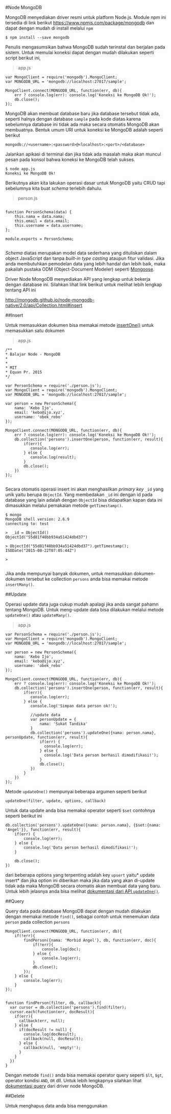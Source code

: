 #Node MongoDB

MongoDB menyediakan driver resmi untuk platform Node.js. Module npm ini tersedia di link berikut https://www.npmjs.com/package/mongodb dan dapat dengan mudah di install melalui `npm`


    $ npm install --save mongodb


Penulis mengasumsikan bahwa MongoDB sudah terinstal dan berjalan pada sistem. Untuk memulai koneksi dapat dengan mudah dilakukan seperti script berikut ini,

> app.js

```
var MongoClient = require('mongodb').MongoClient; 
var MONGODB_URL = 'mongodb://localhost:27017/sample';

MongoClient.connect(MONGODB_URL, function(err, db){
    err ? console.log(err): console.log('Koneksi ke MongoDB Ok!');
    db.close();
});

```


MongoDB akan membuat database baru jika database tersebut tidak ada, seperti halnya dengan database `sample` pada kode diatas karena sebelumnya database ini tidak ada maka secara otomatis MongoDB akan membuatnya. Bentuk umum URI untuk koneksi ke MongoDB adalah seperti berikut


```
mongodb://<username>:<password>@<localhost>:<port>/<database>

```


Jalankan apikasi di terminal dan jika tidak ada masalah maka akan muncul pesan pada konsol bahwa koneksi ke MongoDB telah sukses.


    $ node app.js
    Koneksi ke MongoDB Ok!


Berikutnya akan kita lakukan operasi dasar untuk MongoDB yaitu CRUD tapi sebelumnya kita buat *schema*  terlebih dahulu.

> person.js

```

function PersonSchema(data) {
    this.nama = data.nama;
    this.email = data.email;
    this.username = data.username;          
};

module.exports = PersonSchema;


```

*Schema* diatas merupakan model data sederhana yang dituliskan dalam object JavaScript dan tanpa *built-in type casting* ataupun fitur validasi. Jika anda membutuhkan pemodelan data yang lebih handal dan lebih baik, maka pakailah pustaka ODM (Object-Document Modeler) seperti [Mongoose](http://mongoosejs.com/).


Driver Node MongoDB menyediakan API yang lengkap untuk bekerja dengan database ini. Silahkan lihat link berikut untuk melihat lebih lengkap tentang API ini

http://mongodb.github.io/node-mongodb-native/2.0/api/Collection.html#insert


##Insert 

Untuk memasukkan dokumen bisa memakai metode [insertOne()](http://mongodb.github.io/node-mongodb-native/2.0/api/Collection.html#insertOne) untuk memasukkan satu dokumen


> app.js

```
/**
* Balajar Node - MongoDB
*
*
* MIT
* Equan Pr. 2015
*/

var PersonSchema = require('./person.js');
var MongoClient = require('mongodb').MongoClient;
var MONGODB_URL = 'mongodb://localhost:27017/sample';

var person = new PersonSchema({
    nama: 'Kebo Ijo',
    email: 'kebo@ijo.xyz',
    username: 'obek_rebo'
});

MongoClient.connect(MONGODB_URL, function(err, db){
    err ? console.log(err): console.log('Koneksi ke MongoDB Ok!');
    db.collection('persons').insertOne(person, function(err, result){
        if(err){
           console.log(err);
        } else {
           console.log(result);
        }
        db.close();  
    })
});


```
Secara otomatis operasi insert ini akan menghasilkan *primary key* `_id` yang unik yaitu berupa `ObjectId`. Yang membedakan `_id` ini dengan id pada database yang lain adalah dengan `ObjectId` bisa didapatkan kapan data ini dimasukkan melalui pemakaian metode `getTimestamp()`.

```
$ mongo
MongoDB shell version: 2.6.9
connecting to: test

>  _id = ObjectId()
ObjectId("55d81f48bb934a51424dbd37")

> ObjectId("55d81f48bb934a51424dbd37").getTimestamp();
ISODate("2015-08-22T07:05:44Z")

> 


```


Jika anda mempunyai banyak dokumen, untuk memasukkan dokumen-dokumen tersebut ke collection `persons` anda bisa memakai metode `insertMany()`.


##Update

Operasi update data juga cukup mudah apalagi jika anda sangat pahamn tentang MongoDB. Untuk meng-update data bisa dilakukan melalui metode `updateOne()` atau `updateMany()`.

> app.js

```
var PersonSchema = require('./person.js');
var MongoClient = require('mongodb').MongoClient;
var MONGODB_URL = 'mongodb://localhost:27017/sample';

var person = new PersonSchema({
    nama: 'Kebo Ijo',
    email: 'kebo@ijo.xyz',
    username: 'obek_rebo'
});

MongoClient.connect(MONGODB_URL, function(err, db){
    err ? console.log(err): console.log('Koneksi ke MongoDB Ok!');
    db.collection('persons').insertOne(person, function(err, result){
        if(err){
      	   console.log(err);
        } else {
      	   console.log('Simpan data person ok!');
          
           //update data
           var personUpdate = {
               nama: 'Sukat Tandika'
           }
           db.collection('persons').updateOne({nama: person.nama}, personUpdate, function(err, result){
               if(err) {
                 console.log(err);
               } else {
                 console.log('Data person berhasil dimodifikasi!');
               }
               db.close();
           })
        }
    })
});

```
Metode `updateOne()` mempunyai beberapa argumen seperti berikut

```
updateOne(filter, update, options, callback)

```

Untuk data update anda bisa memakai operator seperti `$set` contohnya seperti berikut ini 


```
db.collection('persons').updateOne({nama: person.nama}, {$set:{nama: 'Angel'}}, function(err, result){
    if(err) {
        console.log(err);
    } else {
        console.log('Data person berhasil dimodifikasi!');
    }
    
    db.close();
})
```

dari beberapa options yang terpenting adalah key `upsert` yaitu* update insert* dan jika option ini diberikan maka jika data yang akan di-update tidak ada maka MongoDB secara otomatis akan membuat data yang baru. Untuk lebih jelasnya anda bisa melihat [dokumentasi dari API `updateOne()`](http://mongodb.github.io/node-mongodb-native/2.0/api/Collection.html#updateOne).


##Query


Query data pada database MongoDB dapat dengan mudah dilakukan dengan memakai metode `find()`, sebagai contoh untuk menemukan data `person` pada collection `persons`

```
MongoClient.connect(MONGODB_URL, function(err, db){
    if(!err){
        findPerson({nama: 'Morbid Angel'}, db, function(err, doc){
            if(!err){
                console.log(doc);
            } else {
                console.log(err);
            }
            db.close();
        });
    } else {
        console.log(err);
    }
});


function findPerson(filter, db, callback){
  var cursor = db.collection('persons').find(filter);
  cursor.each(function(err, docResult){
    if(err){
      callback(err, null);
    } else {
      if(docResult != null) {
        console.log(docResult);
        callback(null, docResult);
      } else {
        callback(null, 'empty!');
      }
    }
  })
}

```

Dengan metode `find()` anda bisa memakai operator query seperti `$lt`, `$gt`, operator kondisi `AND`, `OR` dll. Untuk lebih lengkapnya silahkan lihat [dokumentasi query](https://docs.mongodb.org/getting-started/node/query/) dari driver node MongoDB.
 
##Delete

Untuk menghapus data anda bisa menggunakan 
